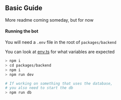 ## Basic Guide

More readme coming someday, but for now

#### Running the bot

You will need a `.env` file in the root of `packages/backend`

You can look at [env.ts](./packages/backend/src/app/env.ts) for what variables are expected

```sh
> npm i
> cd packages/backend
> npm i
> npm run dev

# If working on something that uses the database,
# you also need to start the db
> npm run db
```